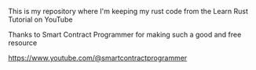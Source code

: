 This is my repository where I'm keeping my rust code from the Learn Rust Tutorial on YouTube

Thanks to Smart Contract Programmer for making such a good and free resource

https://www.youtube.com/@smartcontractprogrammer
